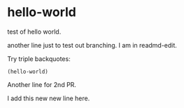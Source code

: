 # hello-world
test of hello world.

another line just to test out branching.
I am in readmd-edit.

Try triple backquotes:
```
(hello-world)
```
Another line for 2nd PR.

I add this new new line here.
